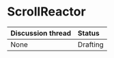 # ScrollReactor

| Discussion thread | Status |
|:------------------|:-------|
| None | Drafting |

